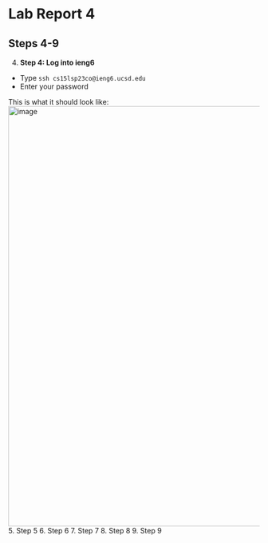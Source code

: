 # Lab Report 4
Steps 4-9
---
4. **Step 4: Log into ieng6**
- Type `ssh cs15lsp23co@ieng6.ucsd.edu`
- Enter your password

This is what it should look like:
<img width="842" alt="image" src="https://github.com/JingtingL/cse15l-lab-reports/assets/89711106/c51e2f9f-86e9-4787-94b3-b31cd2af64c3">
5. Step 5
6. Step 6
7. Step 7
8. Step 8
9. Step 9
